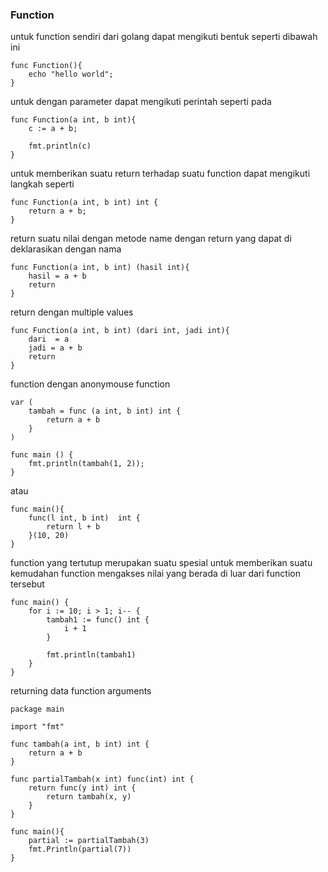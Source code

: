 ### Function

untuk function sendiri dari golang dapat mengikuti bentuk seperti dibawah ini

```
func Function(){
    echo "hello world";
}
```

untuk dengan parameter dapat mengikuti perintah seperti pada

```
func Function(a int, b int){
    c := a + b;

    fmt.println(c)
}
```

untuk memberikan suatu return terhadap suatu function dapat mengikuti langkah seperti

```
func Function(a int, b int) int {
    return a + b;
}
```

return suatu nilai dengan metode name dengan return yang dapat di deklarasikan dengan nama

```
func Function(a int, b int) (hasil int){
    hasil = a + b
    return
}
```

return dengan multiple values

```
func Function(a int, b int) (dari int, jadi int){
    dari  = a
    jadi = a + b
    return
}
```

function dengan anonymouse function

```
var (
    tambah = func (a int, b int) int {
        return a + b
    }
)

func main () {
    fmt.println(tambah(1, 2));
}
```

atau

```
func main(){
    func(l int, b int)  int {
        return l + b
    }(10, 20)
}
```

function yang tertutup merupakan suatu spesial untuk memberikan suatu kemudahan function mengakses nilai yang berada di luar dari function tersebut

```
func main() {
    for i := 10; i > 1; i-- {
        tambah1 := func() int {
            i + 1
        }

        fmt.println(tambah1)
    }
}
```

returning data function arguments

```
package main

import "fmt"

func tambah(a int, b int) int {
    return a + b
}

func partialTambah(x int) func(int) int {
    return func(y int) int {
        return tambah(x, y)
    }
}

func main(){
    partial := partialTambah(3)
    fmt.Println(partial(7))
}
```